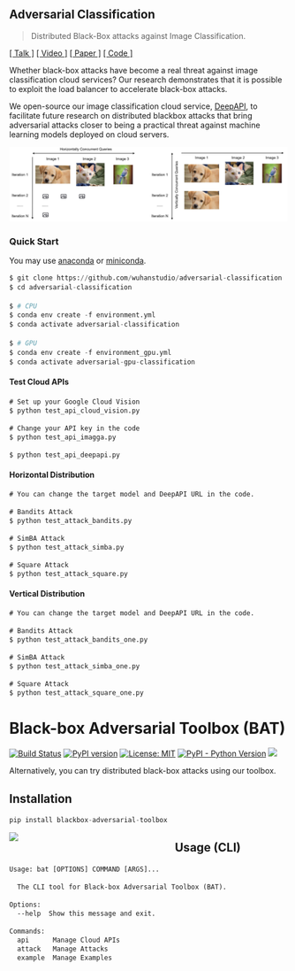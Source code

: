 ## Adversarial Classification

> Distributed Black-Box attacks against Image Classification.

[[ Talk ]](https://distributed.wuhanstudio.uk) [[ Video ]](https://youtu.be/3OTjkBSGhRw) [[ Paper ]](https://arxiv.org/abs/2210.16371) [[ Code ]](https://github.com/wuhanstudio/adversarial-classification)

Whether black-box attacks have become a real threat against image classification cloud services? Our research demonstrates that it is possible to exploit the load balancer to accelerate black-box attacks.

We open-source our image classification cloud service, [DeepAPI](https://github.com/wuhanstudio/deepapi), to facilitate future research on distributed blackbox attacks that bring adversarial attacks closer to being a practical threat against machine learning models deployed on cloud servers.

![](docs/distribution.jpg)


### Quick Start

You may use [anaconda](https://www.continuum.io/downloads) or [miniconda](https://conda.io/miniconda.html). 

```python
$ git clone https://github.com/wuhanstudio/adversarial-classification
$ cd adversarial-classification

$ # CPU
$ conda env create -f environment.yml
$ conda activate adversarial-classification

$ # GPU
$ conda env create -f environment_gpu.yml
$ conda activate adversarial-gpu-classification
```

#### Test Cloud APIs

```
# Set up your Google Cloud Vision
$ python test_api_cloud_vision.py

# Change your API key in the code
$ python test_api_imagga.py

$ python test_api_deepapi.py
```

#### Horizontal Distribution

```
# You can change the target model and DeepAPI URL in the code.

# Bandits Attack
$ python test_attack_bandits.py

# SimBA Attack
$ python test_attack_simba.py

# Square Attack
$ python test_attack_square.py
```

#### Vertical Distribution

```
# You can change the target model and DeepAPI URL in the code.

# Bandits Attack
$ python test_attack_bandits_one.py

# SimBA Attack
$ python test_attack_simba_one.py

# Square Attack
$ python test_attack_square_one.py
```

# Black-box Adversarial Toolbox (BAT)

[![Build Status](https://app.travis-ci.com/wuhanstudio/blackbox-adversarial-toolbox.svg?branch=master)](https://app.travis-ci.com/wuhanstudio/blackbox-adversarial-toolbox)
[![PyPI version](https://badge.fury.io/py/blackbox-adversarial-toolbox.svg)](https://badge.fury.io/py/blackbox-adversarial-toolbox)
[![License: MIT](https://img.shields.io/badge/License-MIT-yellow.svg)](https://opensource.org/licenses/MIT)
[![PyPI - Python Version](https://img.shields.io/pypi/pyversions/blackbox-adversarial-toolbox)](https://pypi.org/project/blackbox-adversarial-toolbox/)
[![](https://img.shields.io/badge/Documentation-brightgreen)](https://bat.wuhanstudio.uk/)

Alternatively, you can try distributed black-box attacks using our toolbox.

## Installation

```python
pip install blackbox-adversarial-toolbox
```

<img src="https://bat.wuhanstudio.uk/images/bat.png" width=300px style="float: left;" >

## Usage (CLI)

```
Usage: bat [OPTIONS] COMMAND [ARGS]...

  The CLI tool for Black-box Adversarial Toolbox (BAT).

Options:
  --help  Show this message and exit.

Commands:
  api      Manage Cloud APIs
  attack   Manage Attacks
  example  Manage Examples
```
